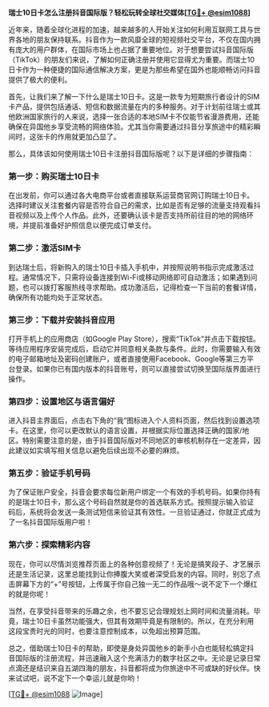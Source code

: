 **瑞士10日卡怎么注册抖音国际版？轻松玩转全球社交媒体[[TG💪+ @esim1088](https://t.me/s/esim1088)]**

近年来，随着全球化进程的加速，越来越多的人开始关注如何利用互联网工具与世界各地的朋友保持联系。抖音作为一款风靡全球的短视频社交平台，不仅在国内拥有庞大的用户群体，在国际市场上也占据了重要地位。对于想要尝试抖音国际版（TikTok）的朋友们来说，了解如何正确注册并使用它显得尤为重要。而瑞士10日卡作为一种便捷的国际通信解决方案，更是为那些希望在国外也能顺畅访问抖音提供了极大的便利。

首先，让我们来了解一下什么是瑞士10日卡。这是一款专为短期旅行者设计的SIM卡产品，提供包括通话、短信和数据流量在内的多种服务。对于计划前往瑞士或其他欧洲国家旅行的人来说，选择一张合适的本地SIM卡不仅能节省漫游费用，还能确保在异国他乡享受流畅的网络体验。尤其当你需要通过抖音分享旅途中的精彩瞬间时，这张卡的作用就更加凸显了。

那么，具体该如何使用瑞士10日卡注册抖音国际版呢？以下是详细的步骤指南：

### 第一步：购买瑞士10日卡

在出发前，你可以通过各大电商平台或者直接联系运营商官网订购瑞士10日卡。选择时建议关注套餐内容是否符合自己的需求，比如是否有足够的流量支持观看抖音视频以及上传个人作品。此外，还要确认该卡是否支持所前往目的地的网络环境，并提前准备好护照信息以便完成订单支付。

### 第二步：激活SIM卡

到达瑞士后，将新购入的瑞士10日卡插入手机中，并按照说明书指示完成激活过程。通常情况下，只需将设备连接到Wi-Fi或移动网络即可自动激活；如果遇到问题，也可以拨打客服热线寻求帮助。成功激活后，记得检查一下当前的套餐详情，确保所有功能均处于正常状态。

### 第三步：下载并安装抖音应用

打开手机上的应用商店（如Google Play Store），搜索“TikTok”并点击下载按钮。等待应用程序安装完成后，启动它并同意相关条款与条件。此时，你需要输入有效的电子邮箱地址及密码创建账户，或者直接使用Facebook、Google等第三方平台登录。如果你已有国内版本的抖音账号，则可以直接尝试切换至国际版界面进行操作。

### 第四步：设置地区与语言偏好

进入抖音主界面后，点击右下角的“我”图标进入个人资料页面，然后找到设置选项卡。在这里，你可以更改默认的语言设置，并根据实际位置选择正确的国家/地区。特别需要注意的是，由于抖音国际版对不同地区的审核机制存在一定差异，因此建议如实填写相关信息以避免后续出现不必要的麻烦。

### 第五步：验证手机号码

为了保证账户安全，抖音会要求每位新用户绑定一个有效的手机号码。如果你持有的是瑞士10日卡，那么这个号码自然就是你的首选联系方式。按照提示输入验证码后，系统将会发送一条测试短信来验证其有效性。一旦验证通过，你就正式成为了一名抖音国际版用户啦！

### 第六步：探索精彩内容

现在，你可以尽情浏览推荐页面上的各种创意视频了！无论是搞笑段子、才艺展示还是生活记录，这里总能找到让你捧腹大笑或者深受启发的内容。同时，别忘了点击屏幕下方的“+”号按钮，上传属于你自己独一无二的作品哦～说不定下一个爆红的就是你呢！

当然，在享受抖音带来的乐趣之余，也不要忘记合理规划上网时间和流量消耗。毕竟，瑞士10日卡虽然功能强大，但其有效期毕竟是有限制的。所以，在充分利用这段宝贵时光的同时，也要注意控制成本，以免超出预算范围。

总之，借助瑞士10日卡的帮助，即使是身处异国他乡的新手小白也能轻松搞定抖音国际版的注册流程，并迅速融入这个充满活力的数字社区之中。无论是记录日常点滴还是结识来自五湖四海的朋友，抖音都将成为你旅途中不可或缺的好伙伴。快来试试吧，说不定下一个幸运儿就是你哟！

[[TG💪+ @esim1088](https://t.me/s/esim1088) ![Image](https://i.postimg.cc/4NQfJmqS/Snipaste-2025-05-13-00-14-12.png)]